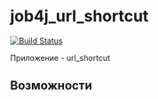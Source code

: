 # job4j_url_shortcut

[![Build Status](https://app.travis-ci.com/romankhiropulos/job4j_url_shortcut.svg?branch=main)](https://app.travis-ci.com/romankhiropulos/job4j_url_shortcut)


Приложение - url_shortcut
## Возможности
